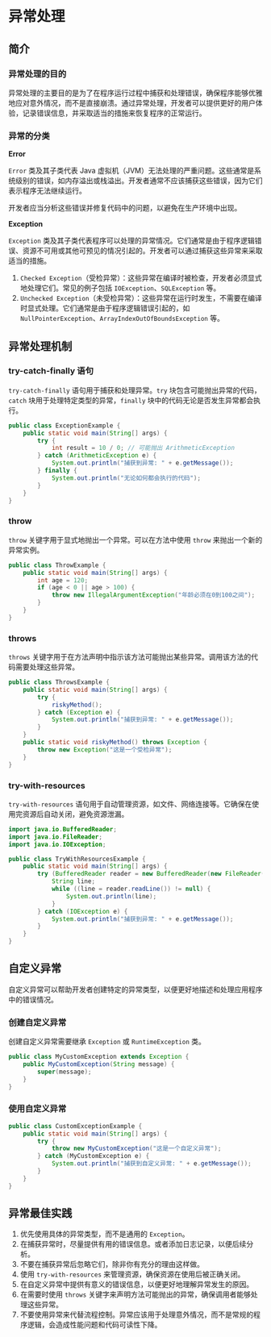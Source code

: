 # 异常处理

## 简介

### 异常处理的目的

异常处理的主要目的是为了在程序运行过程中捕获和处理错误，确保程序能够优雅地应对意外情况，而不是直接崩溃。通过异常处理，开发者可以提供更好的用户体验，记录错误信息，并采取适当的措施来恢复程序的正常运行。

### 异常的分类

**Error**

`Error` 类及其子类代表 Java 虚拟机（JVM）无法处理的严重问题。这些通常是系统级别的错误，如内存溢出或栈溢出。开发者通常不应该捕获这些错误，因为它们表示程序无法继续运行。

开发者应当分析这些错误并修复代码中的问题，以避免在生产环境中出现。

**Exception**

`Exception` 类及其子类代表程序可以处理的异常情况。它们通常是由于程序逻辑错误、资源不可用或其他可预见的情况引起的。开发者可以通过捕获这些异常来采取适当的措施。

1. `Checked Exception`（受检异常）：这些异常在编译时被检查，开发者必须显式地处理它们。常见的例子包括 `IOException`、`SQLException` 等。
2. `Unchecked Exception`（未受检异常）：这些异常在运行时发生，不需要在编译时显式处理。它们通常是由于程序逻辑错误引起的，如 `NullPointerException`、`ArrayIndexOutOfBoundsException` 等。

## 异常处理机制

### try-catch-finally 语句

`try-catch-finally` 语句用于捕获和处理异常。`try` 块包含可能抛出异常的代码，`catch` 块用于处理特定类型的异常，`finally` 块中的代码无论是否发生异常都会执行。

```java
public class ExceptionExample {
    public static void main(String[] args) {
        try {
            int result = 10 / 0; // 可能抛出 ArithmeticException
        } catch (ArithmeticException e) {
            System.out.println("捕获到异常: " + e.getMessage());
        } finally {
            System.out.println("无论如何都会执行的代码");
        }
    }
}
```

### throw

`throw` 关键字用于显式地抛出一个异常。可以在方法中使用 `throw` 来抛出一个新的异常实例。

```java
public class ThrowExample {
    public static void main(String[] args) {
        int age = 120;
        if (age < 0 || age > 100) {
            throw new IllegalArgumentException("年龄必须在0到100之间");
        }
    }
}
```

### throws

`throws` 关键字用于在方法声明中指示该方法可能抛出某些异常。调用该方法的代码需要处理这些异常。

```java
public class ThrowsExample {
    public static void main(String[] args) {
        try {
            riskyMethod();
        } catch (Exception e) {
            System.out.println("捕获到异常: " + e.getMessage());
        }
    }       
    public static void riskyMethod() throws Exception {
        throw new Exception("这是一个受检异常");
    }
}
```

### try-with-resources

`try-with-resources` 语句用于自动管理资源，如文件、网络连接等。它确保在使用完资源后自动关闭，避免资源泄漏。

```java
import java.io.BufferedReader;
import java.io.FileReader;
import java.io.IOException;

public class TryWithResourcesExample {
    public static void main(String[] args) {
        try (BufferedReader reader = new BufferedReader(new FileReader("example.txt"))) {
            String line;
            while ((line = reader.readLine()) != null) {
                System.out.println(line);
            }
        } catch (IOException e) {
            System.out.println("捕获到异常: " + e.getMessage());
        }
    }
}
```

## 自定义异常

自定义异常可以帮助开发者创建特定的异常类型，以便更好地描述和处理应用程序中的错误情况。

### 创建自定义异常

创建自定义异常需要继承 `Exception` 或 `RuntimeException` 类。

```java
public class MyCustomException extends Exception {
    public MyCustomException(String message) {
        super(message);
    }
}
```

### 使用自定义异常

```java
public class CustomExceptionExample {
    public static void main(String[] args) {
        try {
            throw new MyCustomException("这是一个自定义异常");
        } catch (MyCustomException e) {
            System.out.println("捕获到自定义异常: " + e.getMessage());
        }
    }
}
```

## 异常最佳实践

1. 优先使用具体的异常类型，而不是通用的 `Exception`。
2. 在捕获异常时，尽量提供有用的错误信息。或者添加日志记录，以便后续分析。
3. 不要在捕获异常后忽略它们，除非你有充分的理由这样做。
4. 使用 `try-with-resources` 来管理资源，确保资源在使用后被正确关闭。
5. 在自定义异常中提供有意义的错误信息，以便更好地理解异常发生的原因。
6. 在需要时使用 `throws` 关键字来声明方法可能抛出的异常，确保调用者能够处理这些异常。
7. 不要使用异常来代替流程控制。异常应该用于处理意外情况，而不是常规的程序逻辑，会造成性能问题和代码可读性下降。